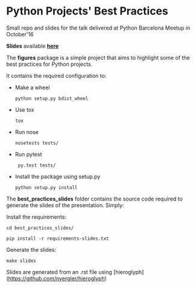 Python Projects' Best Practices
===============================

Small repo and slides for the talk delivered at Python Barcelona Meetup in October'16

**Slides** available [**here**](https://github.com/esaezgil/pythonBestPractices/blob/master/Python_Projects_Best_Practices.pdf) 

The **figures** package is a simple project that aims to highlight some of the best practices for Python projects.

It contains the required configuration to:

- Make a wheel

    ```python setup.py bdist_wheel```

- Use tox

    ```tox ```

- Run nose

    ```nosetests tests/```

- Run pytest

    ``` py.test tests/```

- Install the package using setup.py

    ```python setup.py install```

The **best_practices_slides** folder contains the source code required to generate the slides of the presentation.
Simply:

Install the requirements:

```
cd best_practices_slides/
```
  
```
pip install -r requirements-slides.txt
```
Generate the slides:
```
make slides
```

Slides are generated from an .rst file using [hieroglyph] (https://github.com/nyergler/hieroglyph)
